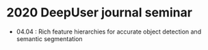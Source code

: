 # 2020 DeepUser journal seminar

- 04.04 : <Object Detection> Rich feature hierarchies for accurate object detection and semantic segmentation

